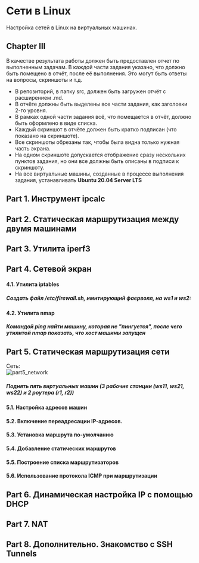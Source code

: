 # Сети в Linux

Настройка сетей в Linux на виртуальных машинах.

## Chapter III

В качестве результата работы должен быть предоставлен отчет по выполненным задачам. В каждой части задания указано, что должно быть помещено в отчёт, после её выполнения. Это могут быть ответы на вопросы, скриншоты и т.д.
- В репозиторий, в папку src, должен быть загружен отчёт с расширением .md.
- В отчёте должны быть выделены все части задания, как заголовки 2-го уровня.
- В рамках одной части задания всё, что помещается в отчёт, должно быть оформлено в виде списка.
- Каждый скриншот в отчёте должен быть кратко подписан (что показано на скриншоте).
- Все скриншоты обрезаны так, чтобы была видна только нужная часть экрана.
- На одном скриншоте допускается отображение сразу нескольких пунктов задания, но они все должны быть описаны в подписи к скриншоту.
- На все виртуальные машины, созданные в процессе выполнения задания, устанавливать **Ubuntu 20.04 Server LTS**

## Part 1. Инструмент **ipcalc**

## Part 2. Статическая маршрутизация между двумя машинами

## Part 3. Утилита **iperf3**

## Part 4. Сетевой экран

#### 4.1. Утилита **iptables**
##### Создать файл */etc/firewall.sh*, имитирующий фаерволл, на ws1 и ws2:

#### 4.2. Утилита **nmap**
##### Командой **ping** найти машину, которая не "пингуется", после чего утилитой **nmap** показать, что хост машины запущен

## Part 5. Статическая маршрутизация сети

Сеть: \
![part5_network](misc/images/part5_network.png)

##### Поднять пять виртуальных машин (3 рабочие станции (ws11, ws21, ws22) и 2 роутера (r1, r2))

#### 5.1. Настройка адресов машин

#### 5.2. Включение переадресации IP-адресов.

#### 5.3. Установка маршрута по-умолчанию

#### 5.4. Добавление статических маршрутов

#### 5.5. Построение списка маршрутизаторов

#### 5.6. Использование протокола **ICMP** при маршрутизации

## Part 6. Динамическая настройка IP с помощью **DHCP**

## Part 7. **NAT**

## Part 8. Дополнительно. Знакомство с **SSH Tunnels**
